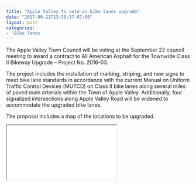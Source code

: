 ```yaml
---
title: "Apple Valley to vote on bike lanes upgrade"
date: "2017-09-21T13:59:37-07:00"
layout: post
categories:
- 'Bike lanes'
---
```


The Apple Valley Town Council will be voting at the September 22 council meeting to award a contract to All American Asphalt for the Townwide Class II Bikeway Upgrade – Project No. 2016-03.

The project includes the installation of marking, striping, and new signs to meet bike lane standards in accordance with the current Manual on Uniform Traffic Control Devices (MUTCD) on Class II bike lanes along several miles of paved main arterials within the Town of Apple Valley. Additionally, four signalized intersections along Apple Valley Road will be widened to accommodate the upgraded bike lanes.

The proposal includes a map of the locations to be upgraded.

<iframe class="pdf" height="150" loading="lazy" src="/assets/pdf/20170926-TOAV-bikeway-upgrade.pdf" width="300"></iframe>